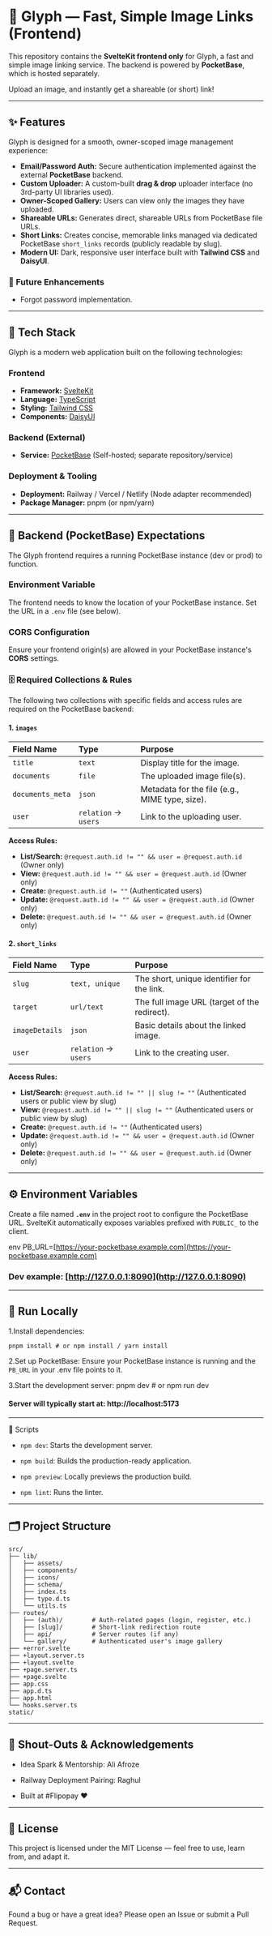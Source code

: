 # 📸 Glyph — Fast, Simple Image Links (Frontend)

This repository contains the **SvelteKit frontend only** for Glyph, a fast and simple image linking service. The backend is powered by **PocketBase**, which is hosted separately.

Upload an image, and instantly get a shareable (or short) link!

---

## ✨ Features

Glyph is designed for a smooth, owner-scoped image management experience:

- **Email/Password Auth:** Secure authentication implemented against the external **PocketBase** backend.
- **Custom Uploader:** A custom-built **drag & drop** uploader interface (no 3rd-party UI libraries used).
- **Owner-Scoped Gallery:** Users can view only the images they have uploaded.
- **Shareable URLs:** Generates direct, shareable URLs from PocketBase file URLs.
- **Short Links:** Creates concise, memorable links managed via dedicated PocketBase `short_links` records (publicly readable by slug).
- **Modern UI:** Dark, responsive user interface built with **Tailwind CSS** and **DaisyUI**.

### 🚧 Future Enhancements

- Forgot password implementation.

---

## 🧱 Tech Stack

Glyph is a modern web application built on the following technologies:

### Frontend

- **Framework:** [SvelteKit](https://kit.svelte.dev/)
- **Language:** [TypeScript](https://www.typescriptlang.org/)
- **Styling:** [Tailwind CSS](https://tailwindcss.com/)
- **Components:** [DaisyUI](https://daisyui.com/)

### Backend (External)

- **Service:** [PocketBase](https://pocketbase.io/) (Self-hosted; separate repository/service)

### Deployment & Tooling

- **Deployment:** Railway / Vercel / Netlify (Node adapter recommended)
- **Package Manager:** pnpm (or npm/yarn)

---

## 🔗 Backend (PocketBase) Expectations

The Glyph frontend requires a running PocketBase instance (dev or prod) to function.

### Environment Variable

The frontend needs to know the location of your PocketBase instance. Set the URL in a `.env` file (see below).

### CORS Configuration

Ensure your frontend origin(s) are allowed in your PocketBase instance's **CORS** settings.

### 🗄 Required Collections & Rules

The following two collections with specific fields and access rules are required on the PocketBase backend:

#### 1. `images`

| Field Name       | Type                 | Purpose                                        |
| :--------------- | :------------------- | :--------------------------------------------- |
| `title`          | `text`               | Display title for the image.                   |
| `documents`      | `file`               | The uploaded image file(s).                    |
| `documents_meta` | `json`               | Metadata for the file (e.g., MIME type, size). |
| `user`           | `relation` → `users` | Link to the uploading user.                    |

**Access Rules:**

- **List/Search:** `@request.auth.id != "" && user = @request.auth.id` (Owner only)
- **View:** `@request.auth.id != "" && user = @request.auth.id` (Owner only)
- **Create:** `@request.auth.id != ""` (Authenticated users)
- **Update:** `@request.auth.id != "" && user = @request.auth.id` (Owner only)
- **Delete:** `@request.auth.id != "" && user = @request.auth.id` (Owner only)

#### 2. `short_links`

| Field Name     | Type                 | Purpose                                      |
| :------------- | :------------------- | :------------------------------------------- |
| `slug`         | `text, unique`       | The short, unique identifier for the link.   |
| `target`       | `url/text`           | The full image URL (target of the redirect). |
| `imageDetails` | `json`               | Basic details about the linked image.        |
| `user`         | `relation` → `users` | Link to the creating user.                   |

**Access Rules:**

- **List/Search:** `@request.auth.id != "" || slug != ""` (Authenticated users or public view by slug)
- **View:** `@request.auth.id != "" || slug != ""` (Authenticated users or public view by slug)
- **Create:** `@request.auth.id != ""` (Authenticated users)
- **Update:** `@request.auth.id != "" && user = @request.auth.id` (Owner only)
- **Delete:** `@request.auth.id != "" && user = @request.auth.id` (Owner only)

---

## ⚙️ Environment Variables

Create a file named **`.env`** in the project root to configure the PocketBase URL. SvelteKit automatically exposes variables prefixed with `PUBLIC_` to the client.

env
PB_URL=[https://your-pocketbase.example.com](https://your-pocketbase.example.com)

### Dev example: [http://127.0.0.1:8090](http://127.0.0.1:8090)

---

## 🚀 Run Locally

1.Install dependencies:

`pnpm install # or npm install / yarn install`

2.Set up PocketBase: Ensure your PocketBase instance is running and the `PB_URL` in your .env file points to it.

3.Start the development server:
pnpm dev # or npm run dev

#### Server will typically start at: http://localhost:5173

---

🧪 Scripts

- `npm dev`: Starts the development server.

- `npm build`: Builds the production-ready application.

- `npm preview`: Locally previews the production build.

- `npm lint`: Runs the linter.

---

## 🗂 Project Structure

```
src/
├── lib/
│   ├── assets/
│   ├── components/
│   ├── icons/
│   ├── schema/
│   ├── index.ts
│   ├── type.d.ts
│   └── utils.ts
├── routes/
│   ├── (auth)/        # Auth-related pages (login, register, etc.)
│   ├── [slug]/        # Short-link redirection route
│   ├── api/           # Server routes (if any)
│   └── gallery/       # Authenticated user's image gallery
├── +error.svelte
├── +layout.server.ts
├── +layout.svelte
├── +page.server.ts
├── +page.svelte
├── app.css
├── app.d.ts
├── app.html
└── hooks.server.ts
static/
```

---

## 💖 Shout-Outs & Acknowledgements

- Idea Spark & Mentorship: Ali Afroze

- Railway Deployment Pairing: Raghul

- Built at #Flipopay ❤️

---

## 📄 License

This project is licensed under the MIT License — feel free to use, learn from, and adapt it.

---

## 📬 Contact

Found a bug or have a great idea? Please open an Issue or submit a Pull Request.
